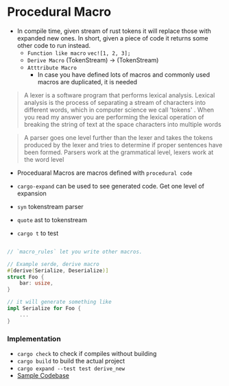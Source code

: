 # Procedural Macro

- In compile time, given stream of rust tokens it will replace those with expanded new ones. In short, given a piece of code it returns some other code to run instead.
    - `Function like macro` `vec![1, 2, 3];`
    - `Derive Macro` (TokenStream) -> (TokenStream)
    - `Atttribute Macro`
        - In case you have defined lots of macros and commonly used macros are duplicated, it is needed
> A lexer is a software program that performs lexical analysis. Lexical analysis is the process of separating a stream of characters into different words, which in computer science we call 'tokens' . When you read my answer you are performing the lexical operation of breaking the string of text at the space characters into multiple words

> A parser goes one level further than the lexer and takes the tokens produced by the lexer and tries to determine if proper sentences have been formed. Parsers work at the grammatical level, lexers work at the word level

- Proceduaral Macros are macros defined with `procedural code`

- `cargo-expand` can be used to see generated code. Get one level of expansion
- `syn` tokenstream parser
- `quote` ast to tokenstream
- `cargo t` to test

```rust

// `macro_rules` let you write other macros.

// Example serde, derive macro
#[derive(Serialize, Deserialize)]
struct Foo {
    bar: usize,
}

// it will generate something like
impl Serialize for Foo {
    ...
}

```
### Implementation
- `cargo check` to check if compiles without building
- `cargo build` to build the actual project
- `cargo expand --test test derive_new`
- [Sample Codebase](https://github.com/azriel91/proc_macro_rules)
